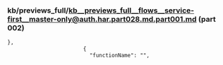 ### kb/previews_full/kb__previews_full__flows__service-first__master-only@auth.har.part028.md.part001.md (part 002)

```md
},
                        {
                          "functionName": "",
                  
```

```
